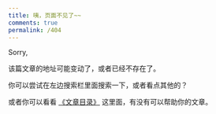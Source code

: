 ```yaml
---
title: 咦，页面不见了~~
comments: true
permalink: /404
---
```


Sorry,

该篇文章的地址可能变动了，或者已经不存在了。

你可以尝试在左边搜索栏里面搜索一下，或者看点其他的？

或者你可以看看 [《文章目录》](/archives/) 这里面，有没有可以帮助你的文章。
